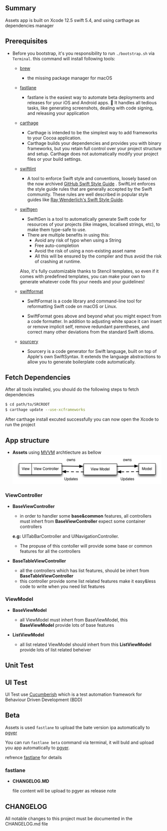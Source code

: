 ## Summary

Assets app is built on Xcode 12.5 swift 5.4, and using carthage as dependencies manager

## Prerequisites

  - Before you bootstrap, it's you responsibility to run `./bootstrap.sh` via `Terminal`. this command will install following tools:
    - [brew](https://brew.sh/)
      - the missing package manager for macOS
    - [fastlane](https://docs.fastlane.tools)
      - fastlane is the easiest way to automate beta deployments and releases for your iOS and Android apps. 🚀 It handles all tedious tasks, like generating screenshots, dealing with code signing, and releasing your application
    - [carthage](https://github.com/Carthage/Carthage)
      - Carthage is intended to be the simplest way to add frameworks to your Cocoa application.
      - Carthage builds your dependencies and provides you with binary frameworks, but you retain full control over your project structure and setup. Carthage does not automatically modify your project files or your build settings.
    - [swiftlint](https://github.com/realm/SwiftLint)
      - A tool to enforce Swift style and conventions, loosely based on the now archived [GitHub Swift Style Guide](https://github.com/github/swift-style-guide) . SwiftLint enforces the style guide rules that are generally accepted by the Swift community. These rules are well described in popular style guides like [Ray Wenderlich's Swift Style Guide](https://github.com/raywenderlich/swift-style-guide).
    - [swiftgen](https://github.com/SwiftGen/SwiftGen)
      - SwiftGen is a tool to automatically generate Swift code for resources of your projects (like images, localised strings, etc), to make them type-safe to use.
      - There are multiple benefits in using this:
        - Avoid any risk of typo when using a String
        - Free auto-completion
        - Avoid the risk of using a non-existing asset name
        - All this will be ensured by the compiler and thus avoid the risk of crashing at runtime.

      Also, it's fully customizable thanks to Stencil templates, so even if it comes with predefined templates, you can make your own to generate whatever code fits your needs and your guidelines!
    - [swiftformat](https://github.com/nicklockwood/SwiftFormat)
      - SwiftFormat is a code library and command-line tool for reformatting Swift code on macOS or Linux.

      - SwiftFormat goes above and beyond what you might expect from a code formatter. In addition to adjusting white space it can insert or remove implicit self, remove redundant parentheses, and correct many other deviations from the standard Swift idioms.
    - [sourcery](https://github.com/krzysztofzablocki/Sourcery)
      - Sourcery is a code generator for Swift language, built on top of Apple's own SwiftSyntax. It extends the language abstractions to allow you to generate boilerplate code automatically.

## Fetch Dependencies
After all tools installed, you should do the following steps to fetch dependencies

```bash
$ cd path/to/SRCROOT
$ carthage update --use-xcframeworks
```
After carthage install excuted successfully you can now open the Xcode to run the project

## App structure
 - **Assets** using [MVVM](https://objccn.io/issue-13-1/) archtiecture as bellow
   ![avatar](archtiecture/mvvm.png)


### ViewController

 - **BaseViewController**
   - in order to handler some **base&common** features, all controllers must inhert from **BaseViewController** expect some container controllers

    **e.g:** UITabBarController and UINavigationController.

   - The propuse of this contoller will provide some base or common features for all the controllers
 - **BaseTableViewController**
   - all the controllers which has list features, should be inhert from **BaseTableViewController**
   - this controller provide some list related features make it easy&less code to write when you need list features

### ViewModel
 - **BaseViewModel**
   - all ViewModel must inhert from BaseViewModel, this **BaseViewModel** provide lots of base features

 - **ListViewModel**
   - all list related ViewModel should inhert from this **ListViewModel** provide
   lots of list related beheiver

## Unit Test

## UI Test
UI Test use [Cucumberish](https://github.com/lizhihui0215/Cucumberish) which is a test automation framework for Behaviour Driven Development (BDD)

## Beta
Assets is used `fastlane` to upload the bate version ipa automatically to [pgyer](https://www.pgyer.com/)

You can run `fastlane beta` command via terminal, it will buld and upload you app automatically to [pgyer](https://www.pgyer.com/).

refrence [fastlane](#fastlane) for details


### fastlane
  - **CHANGELOG.MD**

    file content will be upload to pgyer as release note

## CHANGELOG
  All notable changes to this project must be documented in the CHANGELOG.md file
